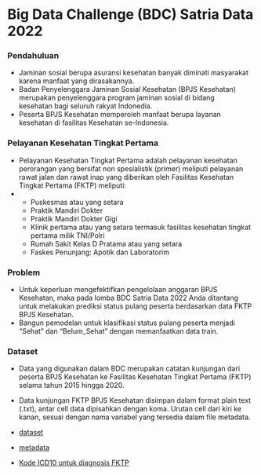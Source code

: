 # Big Data Challenge (BDC) Satria Data 2022

### Pendahuluan
- Jaminan sosial berupa asuransi kesehatan banyak diminati masyarakat karena manfaat yang dirasakannya. 
- Badan Penyelenggara Jaminan Sosial Kesehatan (BPJS Kesehatan) merupakan penyelenggara program jaminan sosial di bidang kesehatan bagi seluruh rakyat Indonedia. 
- Peserta BPJS Kesehatan memperoleh manfaat berupa layanan kesehatan di fasilitas Kesehatan se-Indonesia. 

### Pelayanan Kesehatan Tingkat Pertama
- Pelayanan Kesehatan Tingkat Pertama adalah pelayanan kesehatan perorangan yang bersifat non spesialistik (primer) meliputi pelayanan rawat jalan dan rawat inap yang diberikan oleh Fasilitas Kesehatan Tingkat Pertama (FKTP) meliputi:
-   - Puskesmas atau yang setara
    - Praktik Mandiri Dokter
    - Praktik Mandiri Dokter Gigi
    - Klinik pertama atau yang setara termasuk fasilitas kesehatan tingkat pertama milik TNI/Polri
    - Rumah Sakit Kelas D Pratama atau yang setara
    - Faskes Penunjang: Apotik dan Laboratorim
      
### Problem
- Untuk keperluan mengefektifkan pengelolaan anggaran BPJS Kesehatan, maka pada lomba BDC Satria Data 2022 Anda ditantang untuk melakukan prediksi status pulang peserta berdasarkan data FKTP BPJS Kesehatan.
- Bangun pemodelan untuk klasifikasi status pulang peserta menjadi “Sehat” dan “Belum_Sehat” dengan memanfaatkan data train. 

### Dataset
- Data yang digunakan dalam BDC merupakan catatan kunjungan dari peserta BPJS Kesehatan ke Fasilitas Kesehatan Tingkat Pertama (FKTP) selama tahun 2015 hingga 2020. 
- Data kunjungan FKTP BPJS Kesehatan disimpan dalam format plain text (.txt), antar cell data dipisahkan dengan koma. Urutan cell dari kiri ke kanan, sesuai dengan nama variabel yang tersedia dalam file metadata.

- [dataset](https://drive.google.com/file/d/1brt34CPyTq1tTVlaCQNIfdnxbztKdyRT/view?usp=sharing)
- [metadata](https://docs.google.com/spreadsheets/d/1kiqwnasj9mMvigZnwj5PvomKMbY86TFA/edit?usp=sharing&ouid=115186537425296445468&rtpof=true&sd=true)
- [Kode ICD10 untuk diagnosis FKTP](https://docs.google.com/spreadsheets/d/1PjAFf4d5SrZV7aL8FTvIgYhLvdxOkN8i/edit?usp=drive_link&ouid=115186537425296445468&rtpof=true&sd=true)






